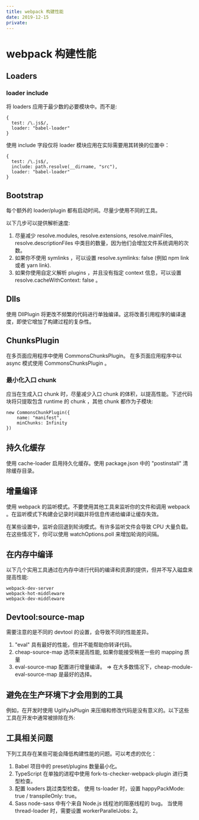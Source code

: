 ```yaml
---
title: webpack 构建性能
date: 2019-12-15
private: 
---
```

# webpack 构建性能
## Loaders
### loader include
将 loaders 应用于最少数的必要模块中。而不是:

    {
      test: /\.js$/,
      loader: "babel-loader"
    }

使用 include 字段仅将 loader 模块应用在实际需要用其转换的位置中：

    {
      test: /\.js$/,
      include: path.resolve(__dirname, "src"),
      loader: "babel-loader"
    }

## Bootstrap
每个额外的 loader/plugin 都有启动时间。尽量少使用不同的工具。

以下几步可以提供解析速度:

1. 尽量减少 resolve.modules, resolve.extensions, resolve.mainFiles, resolve.descriptionFiles 中类目的数量，因为他们会增加文件系统调用的次数。
2. 如果你不使用 symlinks ，可以设置 resolve.symlinks: false (例如 npm link 或者 yarn link).
3. 如果你使用自定义解析 plugins ，并且没有指定 context 信息，可以设置 resolve.cacheWithContext: false 。

## Dlls
使用 DllPlugin 将更改不频繁的代码进行单独编译。这将改善引用程序的编译速度，即使它增加了构建过程的复杂性。

## ChunksPlugin
在多页面应用程序中使用 CommonsChunksPlugin。
在多页面应用程序中以 async 模式使用 CommonsChunksPlugin 。

### 最小化入口 chunk
应当在生成入口 chunk 时，尽量减少入口 chunk 的体积，以提高性能。下述代码块将只提取包含 runtime 的 chunk ，其他 chunk 都作为子模块:

    new CommonsChunkPlugin({
        name: "manifest",
        minChunks: Infinity
    })

## 持久化缓存
使用 cache-loader 启用持久化缓存。使用 package.json 中的 "postinstall" 清除缓存目录。

## 增量编译
使用 webpack 的监听模式。不要使用其他工具来监听你的文件和调用 webpack 。在监听模式下构建会记录时间戳并将信息传递给编译让缓存失效。

在某些设置中，监听会回退到轮询模式。有许多监听文件会导致 CPU 大量负载。在这些情况下，你可以使用 watchOptions.poll 来增加轮询的间隔。

## 在内存中编译
以下几个实用工具通过在内存中进行代码的编译和资源的提供，但并不写入磁盘来提高性能:

    webpack-dev-server
    webpack-hot-middleware
    webpack-dev-middleware

## Devtool:source-map
需要注意的是不同的 devtool 的设置，会导致不同的性能差异。

1. "eval" 具有最好的性能，但并不能帮助你转译代码。
2.  cheap-source-map 选项来提高性能, 如果你能接受稍差一些的 mapping 质量
3. eval-source-map 配置进行增量编译。
=> 在大多数情况下，cheap-module-eval-source-map 是最好的选择。

## 避免在生产环境下才会用到的工具
例如，在开发时使用 UglifyJsPlugin 来压缩和修改代码是没有意义的。以下这些工具在开发中通常被排除在外:

## 工具相关问题
下列工具存在某些可能会降低构建性能的问题。可以考虑的优化：

1. Babel 项目中的 preset/plugins 数量最小化。
2. TypeScript
在单独的进程中使用 fork-ts-checker-webpack-plugin 进行类型检查。
3. 配置 loaders 跳过类型检查。
使用 ts-loader 时，设置 happyPackMode: true / transpileOnly: true。
4. Sass
node-sass 中有个来自 Node.js 线程池的阻塞线程的 bug。 当使用 thread-loader 时，需要设置 workerParallelJobs: 2。